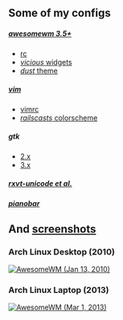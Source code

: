 Some of my configs
------------

##### [awesomewm 3.5+](.config/awesome)
* [rc](.config/awesome/rc.lua)
* [_vicious_ widgets](.config/awesome/wi.lua)
* [_dust_ theme](.config/awesome/themes/dust/theme.lua)

##### [vim](.vim)
* [vimrc](.vim/vimrc)
* [_railscasts_ colorscheme](.vim/colors/railscasts.vim)

##### gtk
* [2.x](.gtkrc.mine)
* [3.x](.config/gtk-3.0/settings.ini)

##### [rxvt-unicode _et al._](.Xdefaults)

##### [pianobar](.config/pianobar)

And [screenshots](screenshots)
------------

### Arch Linux Desktop (2010)
[![AwesomeWM (Jan 13, 2010)](https://github.com/tdy/dots/raw/master/screenshots/awesome_20100113_560x350.png "Arch Linux Desktop (2010)")](https://github.com/tdy/dots/raw/master/screenshots/awesome_20100113_1680x1050.png)

### Arch Linux Laptop (2013)
[![AwesomeWM (Mar 1, 2013)](https://github.com/tdy/dots/raw/master/screenshots/ "Arch Linux Laptop (2013)")](https://github.com/tdy/dots/raw/master/screenshots/awesome_20130301_2880x1800.png)
